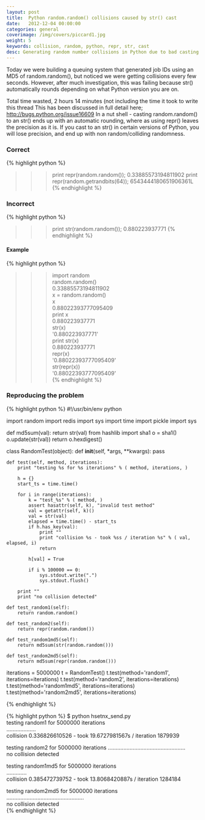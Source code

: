 ```yaml
---
layout: post
title:  Python random.random() collisions caused by str() cast
date:   2012-12-04 00:00:00
categories: general
coverimage: /img/covers/piccard1.jpg
weight: 5
keywords: collision, random, python, repr, str, cast
desc: Generating random number collisions in Python due to bad casting
---
```



Today we were building a queuing system that generated job IDs using an MD5 of random.random(), but noticed we were getting collisions every few seconds. However, after much investigation, this was failing because str() automatically rounds depending on what Python version you are on. 

Total time wasted, 2 hours 14 minutes (not including the time it took to write this thread  This has been discussed in full detail here; <http://bugs.python.org/issue16609> In a nut shell - casting random.random() to an str() ends up with an automatic rounding, where as using repr() leaves the precision as it is. If you cast to an str() in certain versions of Python, you will lose precision, and end up with non random/colliding randomness. 

### Correct

{% highlight python %}
>>> print repr(random.random());
0.33885573194811902
>>> print repr(random.getrandbits(64));
6543444180651906361L
{% endhighlight %}

### Incorrect

{% highlight python %}
>>> print str(random.random());
0.880223937771
{% endhighlight %}

#### Example

{% highlight python %}
>>> import random  
>>> random.random()  
0.33885573194811902  
>>> x = random.random()  
>>> x  
0.88022393777095409  
>>> print x  
0.880223937771  
>>> str(x)  
'0.880223937771'  
>>> print str(x)  
0.880223937771  
>>> repr(x)  
'0.88022393777095409'  
>>> str(repr(x))  
'0.88022393777095409'  
{% endhighlight %}

### Reproducing the problem

{% highlight python %}
#!/usr/bin/env python

import random
import redis
import sys
import time
import pickle
import sys

def md5sum(val):
    return str(val)
    from hashlib import sha1
    o = sha1()
    o.update(str(val))
    return o.hexdigest()

class RandomTest(object):
    def __init__(self, *args, **kwargs):
        pass

    def test(self, method, iterations):
        print "testing %s for %s iterations" % ( method, iterations, )

        h = {}
        start_ts = time.time()

        for i in range(iterations):
            k = "test_%s" % ( method, )
            assert hasattr(self, k), "invalid test method"
            val = getattr(self, k)()
            val = str(val)
            elapsed = time.time() - start_ts
            if h.has_key(val):
                print ""
                print "collision %s - took %ss / iteration %s" % ( val, elapsed, i)
                return

            h[val] = True

            if i % 100000 == 0:
                sys.stdout.write(".")
                sys.stdout.flush()

        print ""
        print "no collision detected"

    def test_random1(self):
        return random.random()

    def test_random2(self):
        return repr(random.random())

    def test_random1md5(self):
        return md5sum(str(random.random()))

    def test_random2md5(self):
        return md5sum(repr(random.random()))

iterations = 5000000
t = RandomTest()
t.test(method='random1', iterations=iterations)
t.test(method='random2', iterations=iterations)
t.test(method='random1md5', iterations=iterations)
t.test(method='random2md5', iterations=iterations)

{% endhighlight %}

{% highlight python %}
$ python hsetnx_send.py  
testing random1 for 5000000 iterations  
...................  
collision 0.336826610526 - took 19.6727981567s / iteration 1879939  

testing random2 for 5000000 iterations
..................................................  
no collision detected  

testing random1md5 for 5000000 iterations  
.............  
collision 0.385472739752 - took 13.8068420887s / iteration 1284184  

testing random2md5 for 5000000 iterations  
..................................................  
no collision detected  
{% endhighlight %}